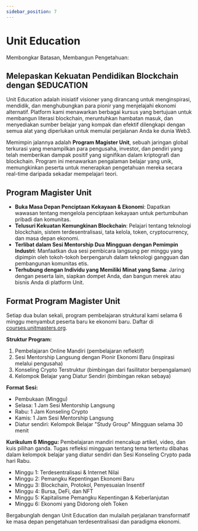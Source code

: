 ```yaml
---
sidebar_position: 7
---
```


# Unit Education

Membongkar Batasan, Membangun Pengetahuan:

## Melepaskan Kekuatan Pendidikan Blockchain dengan $EDUCATION

Unit Education adalah inisiatif visioner yang dirancang untuk menginspirasi, mendidik, dan menghubungkan para pionir yang menjelajahi ekonomi alternatif. Platform kami menawarkan berbagai kursus yang bertujuan untuk membangun literasi blockchain, meruntuhkan hambatan masuk, dan menyediakan sumber belajar yang kompak dan efektif dilengkapi dengan semua alat yang diperlukan untuk memulai perjalanan Anda ke dunia Web3.

Memimpin jalannya adalah **Program Magister Unit**, sebuah jaringan global terkurasi yang menampilkan para pengusaha, investor, dan pendiri yang telah memberikan dampak positif yang signifikan dalam kriptografi dan blockchain. Program ini menawarkan pengalaman belajar yang unik, memungkinkan peserta untuk menerapkan pengetahuan mereka secara real-time daripada sekadar mempelajari teori.

## Program Magister Unit

- **Buka Masa Depan Penciptaan Kekayaan & Ekonomi**: Dapatkan wawasan tentang mengelola penciptaan kekayaan untuk pertumbuhan pribadi dan komunitas.
- **Telusuri Kekuatan Kemungkinan Blockchain**: Pelajari tentang teknologi blockchain, sistem terdesentralisasi, tata kelola, token, cryptocurrency, dan masa depan ekonomi.
- **Terlibat dalam Sesi Mentorship Dua Mingguan dengan Pemimpin Industri**: Manfaatkan dua sesi pembicara langsung per minggu yang dipimpin oleh tokoh-tokoh berpengaruh dalam teknologi gangguan dan pembangunan komunitas etis.
- **Terhubung dengan Individu yang Memiliki Minat yang Sama**: Jaring dengan peserta lain, siapkan dompet Anda, dan bangun merek atau bisnis Anda di platform Unit.

## Format Program Magister Unit

Setiap dua bulan sekali, program pembelajaran struktural kami selama 6 minggu menyambut peserta baru ke ekonomi baru. Daftar di [courses.unitmasters.org](https://courses.unitmasters.org).

**Struktur Program:**

1. Pembelajaran Online Mandiri (pembelajaran reflektif)
2. Sesi Mentorship Langsung dengan Pionir Ekonomi Baru (inspirasi melalui pengusaha)
3. Konseling Crypto Terstruktur (bimbingan dari fasilitator berpengalaman)
4. Kelompok Belajar yang Diatur Sendiri (bimbingan rekan sebaya)

**Format Sesi:**

- Pembukaan (Minggu)
- Selasa: 1 Jam Sesi Mentorship Langsung
- Rabu: 1 Jam Konseling Crypto
- Kamis: 1 Jam Sesi Mentorship Langsung
- Diatur sendiri: Kelompok Belajar "Study Group" Mingguan selama 30 menit

**Kurikulum 6 Minggu:**
Pembelajaran mandiri mencakup artikel, video, dan kuis pilihan ganda. Tugas refleksi mingguan tentang tema tertentu dibahas dalam kelompok belajar yang diatur sendiri dan Sesi Konseling Crypto pada hari Rabu.

- Minggu 1: Terdesentralisasi & Internet Nilai
- Minggu 2: Pemangku Kepentingan Ekonomi Baru
- Minggu 3: Blockchain, Protokol, Penyesuaian Insentif
- Minggu 4: Bursa, DeFi, dan NFT
- Minggu 5: Kapitalisme Pemangku Kepentingan & Keberlanjutan
- Minggu 6: Ekonomi yang Didorong oleh Token

Bergabunglah dengan Unit Education dan mulailah perjalanan transformatif ke masa depan pengetahuan terdesentralisasi dan paradigma ekonomi.
